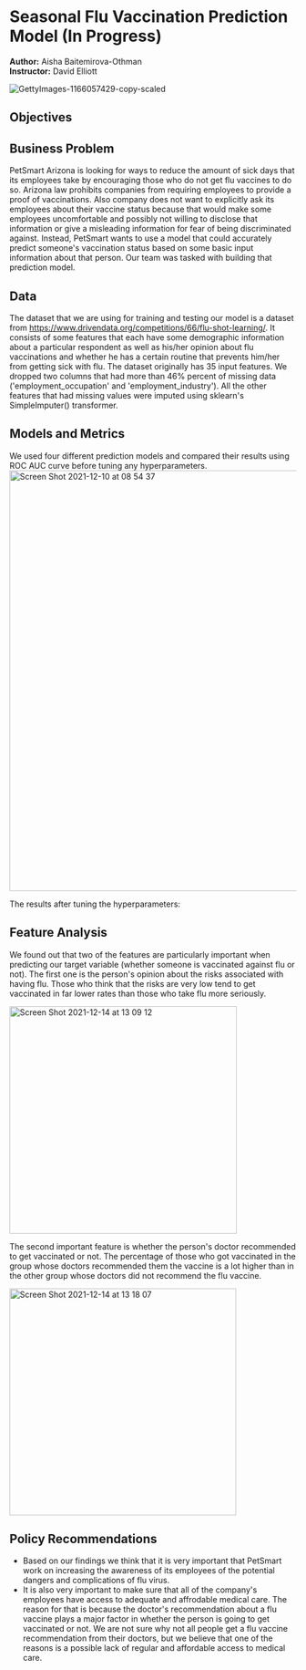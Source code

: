 # Seasonal Flu Vaccination Prediction Model (In Progress)
<p>
<b>Author:</b> Aisha Baitemirova-Othman
<br>
<b>Instructor:</b> David Elliott
</p>

![GettyImages-1166057429-copy-scaled](https://user-images.githubusercontent.com/92397144/145737018-1b3ded68-616c-4073-b139-2793121504b5.jpg)

## Objectives



## Business Problem
PetSmart Arizona is looking for ways to reduce the amount of sick days that its employees take by encouraging those who do not get flu vaccines to do so. Arizona law prohibits companies from requiring employees to provide a proof of vaccinations. Also company does not want to explicitly ask its employees about their vaccine status because that would make some employees uncomfortable and possibly not willing to disclose that information or give a misleading information for fear of being discriminated against. Instead, PetSmart wants to use a model that could accurately predict someone's vaccination status based on some basic input information about that person. Our team was tasked with building that prediction model. 

## Data
The dataset that we are using for training and testing our model is a dataset from https://www.drivendata.org/competitions/66/flu-shot-learning/. It consists of some features that each have some demographic information about a particular respondent as well as his/her opinion about flu vaccinations and whether he has a certain routine that prevents him/her from getting sick with flu. 
The dataset originally has 35 input features. We dropped two columns that had more than 46% percent of missing data ('employment_occupation' and 'employment_industry'). All the other features that had missing values were imputed using sklearn's SimpleImputer() transformer. 

## Models and Metrics
We used four different prediction models and compared their results using ROC AUC curve before tuning any hyperparameters. 
<img width="738" alt="Screen Shot 2021-12-10 at 08 54 37" src="https://user-images.githubusercontent.com/92397144/146062877-fa2ec38b-8b2b-42f8-aff1-c1f1c4818523.png">

The results after tuning the hyperparameters:

## Feature Analysis
We found out that two of the features are particularly important when predicting our target variable (whether someone is vaccinated against flu or not). The first one is the person's opinion about the risks associated with having flu. Those who think that the risks are very low tend to get vaccinated in far lower rates than those who take flu more seriously. 

<img width="399" alt="Screen Shot 2021-12-14 at 13 09 12" src="https://user-images.githubusercontent.com/92397144/146063750-c48cba31-70a7-46b3-8f8f-d398c0a864e1.png">

The second important feature is whether the person's doctor recommended to get vaccinated or not. The percentage of those who got vaccinated in the group whose doctors recommended them the vaccine is a lot higher than in the other group whose doctors did not recommend the flu vaccine. 

<img width="398" alt="Screen Shot 2021-12-14 at 13 18 07" src="https://user-images.githubusercontent.com/92397144/146064921-4242c90b-4d0f-41c6-8693-776da7bfc37e.png">

## Policy Recommendations
* Based on our findings we think that it is very important that PetSmart work on increasing the awareness of its employees of the potential dangers and complications of flu virus. 
* It is also very important to make sure that all of the company's employees have access to adequate and affrodable medical care. The reason for that is because the doctor's recommendation about a flu vaccine plays a major factor in whether the person is going to get vaccinated or not. We are not sure why not all people get a flu vaccine recommendation from their doctors, but we believe that one of the reasons is a possible lack of regular and affordable access to medical care. 
